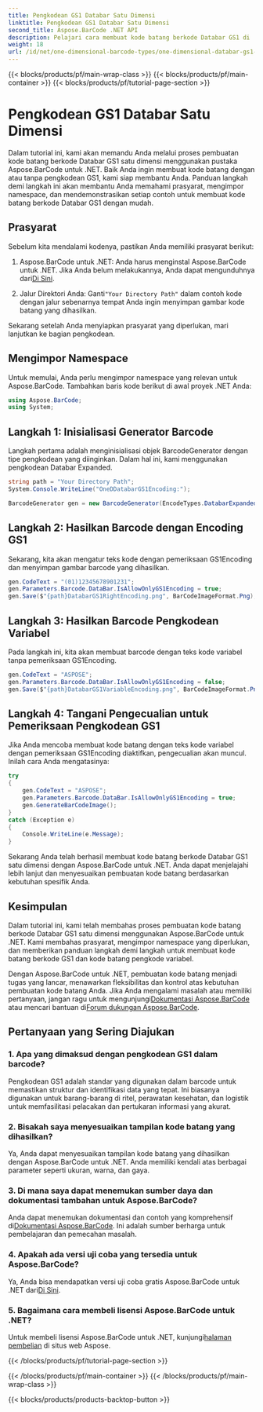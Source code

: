 ```yaml
---
title: Pengkodean GS1 Databar Satu Dimensi
linktitle: Pengkodean GS1 Databar Satu Dimensi
second_title: Aspose.BarCode .NET API
description: Pelajari cara membuat kode batang berkode Databar GS1 di .NET menggunakan Aspose.BarCode. Hasilkan barcode dengan mudah. Ikuti panduan langkah demi langkah kami.
weight: 18
url: /id/net/one-dimensional-barcode-types/one-dimensional-databar-gs1-encoding/
---
```


{{< blocks/products/pf/main-wrap-class >}}
{{< blocks/products/pf/main-container >}}
{{< blocks/products/pf/tutorial-page-section >}}

# Pengkodean GS1 Databar Satu Dimensi


Dalam tutorial ini, kami akan memandu Anda melalui proses pembuatan kode batang berkode Databar GS1 satu dimensi menggunakan pustaka Aspose.BarCode untuk .NET. Baik Anda ingin membuat kode batang dengan atau tanpa pengkodean GS1, kami siap membantu Anda. Panduan langkah demi langkah ini akan membantu Anda memahami prasyarat, mengimpor namespace, dan mendemonstrasikan setiap contoh untuk membuat kode batang berkode Databar GS1 dengan mudah.

## Prasyarat

Sebelum kita mendalami kodenya, pastikan Anda memiliki prasyarat berikut:

1.  Aspose.BarCode untuk .NET: Anda harus menginstal Aspose.BarCode untuk .NET. Jika Anda belum melakukannya, Anda dapat mengunduhnya dari[Di Sini](https://releases.aspose.com/barcode/net/).

2.  Jalur Direktori Anda: Ganti`"Your Directory Path"` dalam contoh kode dengan jalur sebenarnya tempat Anda ingin menyimpan gambar kode batang yang dihasilkan.

Sekarang setelah Anda menyiapkan prasyarat yang diperlukan, mari lanjutkan ke bagian pengkodean.

## Mengimpor Namespace

Untuk memulai, Anda perlu mengimpor namespace yang relevan untuk Aspose.BarCode. Tambahkan baris kode berikut di awal proyek .NET Anda:

```csharp
using Aspose.BarCode;
using System;
```

## Langkah 1: Inisialisasi Generator Barcode

Langkah pertama adalah menginisialisasi objek BarcodeGenerator dengan tipe pengkodean yang diinginkan. Dalam hal ini, kami menggunakan pengkodean Databar Expanded. 

```csharp
string path = "Your Directory Path";
System.Console.WriteLine("OneDDatabarGS1Encoding:");

BarcodeGenerator gen = new BarcodeGenerator(EncodeTypes.DatabarExpanded, "");
```

## Langkah 2: Hasilkan Barcode dengan Encoding GS1

Sekarang, kita akan mengatur teks kode dengan pemeriksaan GS1Encoding dan menyimpan gambar barcode yang dihasilkan. 

```csharp
gen.CodeText = "(01)12345678901231";
gen.Parameters.Barcode.DataBar.IsAllowOnlyGS1Encoding = true;
gen.Save($"{path}DatabarGS1RightEncoding.png", BarCodeImageFormat.Png);
```

## Langkah 3: Hasilkan Barcode Pengkodean Variabel

Pada langkah ini, kita akan membuat barcode dengan teks kode variabel tanpa pemeriksaan GS1Encoding.

```csharp
gen.CodeText = "ASPOSE";
gen.Parameters.Barcode.DataBar.IsAllowOnlyGS1Encoding = false;
gen.Save($"{path}DatabarGS1VariableEncoding.png", BarCodeImageFormat.Png);
```

## Langkah 4: Tangani Pengecualian untuk Pemeriksaan Pengkodean GS1

Jika Anda mencoba membuat kode batang dengan teks kode variabel dengan pemeriksaan GS1Encoding diaktifkan, pengecualian akan muncul. Inilah cara Anda mengatasinya:

```csharp
try
{
    gen.CodeText = "ASPOSE";
    gen.Parameters.Barcode.DataBar.IsAllowOnlyGS1Encoding = true;
    gen.GenerateBarCodeImage();
}
catch (Exception e)
{
    Console.WriteLine(e.Message);
}
```

Sekarang Anda telah berhasil membuat kode batang berkode Databar GS1 satu dimensi dengan Aspose.BarCode untuk .NET. Anda dapat menjelajahi lebih lanjut dan menyesuaikan pembuatan kode batang berdasarkan kebutuhan spesifik Anda.

## Kesimpulan

Dalam tutorial ini, kami telah membahas proses pembuatan kode batang berkode Databar GS1 satu dimensi menggunakan Aspose.BarCode untuk .NET. Kami membahas prasyarat, mengimpor namespace yang diperlukan, dan memberikan panduan langkah demi langkah untuk membuat kode batang berkode GS1 dan kode batang pengkode variabel.

 Dengan Aspose.BarCode untuk .NET, pembuatan kode batang menjadi tugas yang lancar, menawarkan fleksibilitas dan kontrol atas kebutuhan pembuatan kode batang Anda. Jika Anda mengalami masalah atau memiliki pertanyaan, jangan ragu untuk mengunjungi[Dokumentasi Aspose.BarCode](https://reference.aspose.com/barcode/net/) atau mencari bantuan di[Forum dukungan Aspose.BarCode](https://forum.aspose.com/c/barcode/13).

## Pertanyaan yang Sering Diajukan

### 1. Apa yang dimaksud dengan pengkodean GS1 dalam barcode?
Pengkodean GS1 adalah standar yang digunakan dalam barcode untuk memastikan struktur dan identifikasi data yang tepat. Ini biasanya digunakan untuk barang-barang di ritel, perawatan kesehatan, dan logistik untuk memfasilitasi pelacakan dan pertukaran informasi yang akurat.

### 2. Bisakah saya menyesuaikan tampilan kode batang yang dihasilkan?
Ya, Anda dapat menyesuaikan tampilan kode batang yang dihasilkan dengan Aspose.BarCode untuk .NET. Anda memiliki kendali atas berbagai parameter seperti ukuran, warna, dan gaya.

### 3. Di mana saya dapat menemukan sumber daya dan dokumentasi tambahan untuk Aspose.BarCode?
 Anda dapat menemukan dokumentasi dan contoh yang komprehensif di[Dokumentasi Aspose.BarCode](https://reference.aspose.com/barcode/net/). Ini adalah sumber berharga untuk pembelajaran dan pemecahan masalah.

### 4. Apakah ada versi uji coba yang tersedia untuk Aspose.BarCode?
 Ya, Anda bisa mendapatkan versi uji coba gratis Aspose.BarCode untuk .NET dari[Di Sini](https://releases.aspose.com/).

### 5. Bagaimana cara membeli lisensi Aspose.BarCode untuk .NET?
 Untuk membeli lisensi Aspose.BarCode untuk .NET, kunjungi[halaman pembelian](https://purchase.aspose.com/buy) di situs web Aspose.

{{< /blocks/products/pf/tutorial-page-section >}}

{{< /blocks/products/pf/main-container >}}
{{< /blocks/products/pf/main-wrap-class >}}

{{< blocks/products/products-backtop-button >}}
